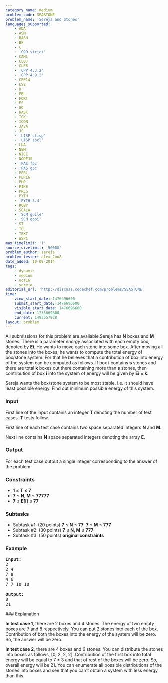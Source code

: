 ```yaml
---
category_name: medium
problem_code: SEASTONE
problem_name: 'Sereja and Stones'
languages_supported:
    - ADA
    - ASM
    - BASH
    - BF
    - C
    - 'C99 strict'
    - CAML
    - CLOJ
    - CLPS
    - 'CPP 4.3.2'
    - 'CPP 4.9.2'
    - CPP14
    - CS2
    - D
    - ERL
    - FORT
    - FS
    - GO
    - HASK
    - ICK
    - ICON
    - JAVA
    - JS
    - 'LISP clisp'
    - 'LISP sbcl'
    - LUA
    - NEM
    - NICE
    - NODEJS
    - 'PAS fpc'
    - 'PAS gpc'
    - PERL
    - PERL6
    - PHP
    - PIKE
    - PRLG
    - PYTH
    - 'PYTH 3.4'
    - RUBY
    - SCALA
    - 'SCM guile'
    - 'SCM qobi'
    - ST
    - TCL
    - TEXT
    - WSPC
max_timelimit: '1'
source_sizelimit: '50000'
problem_author: sereja
problem_tester: alex_2oo8
date_added: 10-09-2014
tags:
    - dynamic
    - medium
    - oct16
    - sereja
editorial_url: 'http://discuss.codechef.com/problems/SEASTONE'
time:
    view_start_date: 1476696600
    submit_start_date: 1476696600
    visible_start_date: 1476696600
    end_date: 1735669800
    current: 1493557928
layout: problem
---
```

All submissions for this problem are available.Sereja has **N** boxes and **M** stones. There is a parameter _energy_ associated with each empty box, denoted by **Ei**. He wants to move each stone into some box. After moving all the stones into the boxes, he wants to compute the total energy of box/stone system. For that he believes that a contribution of box into energy of the system can be computed as follows. If box **i** contains **s** stones and there are total **k** boxes out there containing more than **s** stones, then contribution of box **i** into the system of energy will be given by **Ei** × **k**.

Sereja wants the box/stone system to be most stable, i.e. it should have least possible energy. Find out minimum possible energy of this system.

### Input

First line of the input contains an integer **T** denoting the number of test cases. **T** tests follow.

First line of each test case contains two space separated integers **N** and **M**.

Next line contains **N** space separated integers denoting the array **E**.

### Output

For each test case output a single integer corresponding to the answer of the problem.

### Constraints

- **1** ≤ **T** ≤ **7**
- **7** ≤ **N, M** ≤ **77777**
- **7** ≤ **E\[i\]** ≤ **77**

### Subtasks

- Subtask #1: (20 points) **7** ≤ **N** ≤ **77**, **7** ≤  **M** ≤ **777**
- Subtask #2: (30 points) **7** ≤ **N, M** ≤ **777**
- Subtask #3: (50 points) **original constraints**

### Example

<pre><b>Input:</b>
2
2 4
7 8
4 6
7 7 10 10

<b>Output:</b>
0
21
</pre>### Explanation

**In test case 1**, there are 2 boxes and 4 stones. The energy of two empty boxes are 7 and 8 respectively. You can put 2 stones into each of the box. Contribution of both the boxes into the energy of the system will be zero. So, the answer will be zero.

**In test case 2**, there are 4 boxes and 6 stones. You can distribute the stones into boxes as follows, \[0, 2, 2, 2\]. Contribution of the first box into total energy will be equal to 7 \* 3 and that of rest of the boxes will be zero. So, overall energy will be 21. You can enumerate all possible distributions of the stones into boxes and see that you can't obtain a system with less energy than this.
